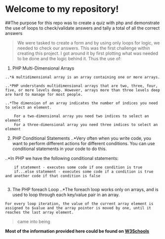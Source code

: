 # Welcome to my repository!

##The purpose for this repo was to create a quiz with php and demonstrate the use of loops to check/validate answers and tally a total of all the correct answers



> We were tasked to create a form and by using only loops for logic, we needed to check our answers. This was the first challenge within creating this project. I got around it by first plotting what was needed to be done and the logic behind it. Thus the use of:


1. PHP Multi-Dimensional Arrays

```
..*A multidimensional array is an array containing one or more arrays.

..*PHP understands multidimensional arrays that are two, three, four, five, or more levels deep. However, arrays more than three levels deep are hard to manage for most people.

..*The dimension of an array indicates the number of indices you need to select an element.

    For a two-dimensional array you need two indices to select an element
    For a three-dimensional array you need three indices to select an element

```

2. PHP Conditional Statements
..*Very often when you write code, you want to perform different actions for different conditions. You can use conditional statements in your code to do this.

..*In PHP we have the following conditional statements:

```
    if statement - executes some code if one condition is true
    if...else statement - executes some code if a condition is true and another code if that condition is false
    
```
3. The PHP foreach Loop
..*The foreach loop works only on arrays, and is used to loop through each key/value pair in an array.

```
For every loop iteration, the value of the current array element is assigned to $value and the array pointer is moved by one, until it reaches the last array element.

```


> came into being



__Most of the information provided here could be found on <a href="https://www.w3schools.com/php/" target="_blank">W3Schools</a>__